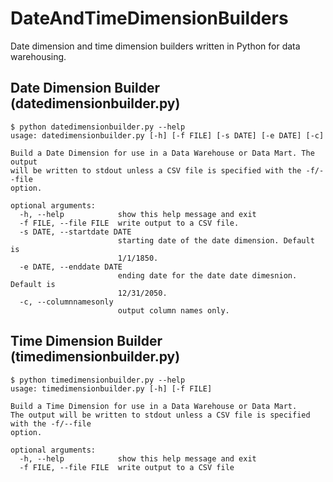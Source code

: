 # DateAndTimeDimensionBuilders
Date dimension and time dimension builders written in Python for data warehousing.

## Date Dimension Builder (datedimensionbuilder.py)
    $ python datedimensionbuilder.py --help
    usage: datedimensionbuilder.py [-h] [-f FILE] [-s DATE] [-e DATE] [-c]
    
    Build a Date Dimension for use in a Data Warehouse or Data Mart. The output
    will be written to stdout unless a CSV file is specified with the -f/--file
    option.

    optional arguments:
      -h, --help            show this help message and exit
      -f FILE, --file FILE  write output to a CSV file.
      -s DATE, --startdate DATE
                            starting date of the date dimension. Default is
                            1/1/1850.
      -e DATE, --enddate DATE
                            ending date for the date date dimesnion. Default is
                            12/31/2050.
      -c, --columnnamesonly
                            output column names only.

## Time Dimension Builder (timedimensionbuilder.py)

    $ python timedimensionbuilder.py --help
    usage: timedimensionbuilder.py [-h] [-f FILE]
    
    Build a Time Dimension for use in a Data Warehouse or Data Mart. 
    The output will be written to stdout unless a CSV file is specified with the -f/--file 
    option.
    
    optional arguments:
      -h, --help            show this help message and exit
      -f FILE, --file FILE  write output to a CSV file
